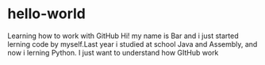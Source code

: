 # hello-world
Learning how to work with GitHub 
Hi! my name is Bar and i just started lerning code by myself.Last year i studied at school Java and Assembly, and now i lerning Python.
I just want to understand how GItHub work
